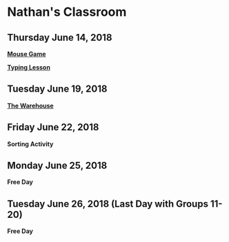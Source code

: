 # Nathan's Classroom
## Thursday June 14, 2018

[**Mouse Game**](http://mouseaccuracy.com/)

[**Typing Lesson**](https://www.typingclub.com/sportal/team-27773/program-typing-jungle.game)


## Tuesday June 19, 2018
[**The Warehouse**](https://www.mathplayground.com/logic_the_warehouse.html)

## Friday June 22, 2018
**Sorting Activity**

## Monday June 25, 2018
**Free Day**
## Tuesday June 26, 2018 (Last Day with Groups 11-20)
**Free Day**
